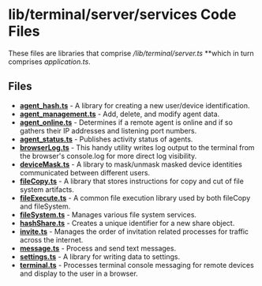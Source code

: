 # lib/terminal/server/services Code Files
These files are libraries that comprise */lib/terminal/server.ts* **which in turn comprises *application.ts*.

## Files
<!-- Do not edit below this line.  Contents dynamically populated. -->

* **[agent_hash.ts](agent_hash.ts)**             - A library for creating a new user/device identification.
* **[agent_management.ts](agent_management.ts)** - Add, delete, and modify agent data.
* **[agent_online.ts](agent_online.ts)**         - Determines if a remote agent is online and if so gathers their IP addresses and listening port numbers.
* **[agent_status.ts](agent_status.ts)**         - Publishes activity status of agents.
* **[browserLog.ts](browserLog.ts)**             - This handy utility writes log output to the terminal from the browser's console.log for more direct log visibility.
* **[deviceMask.ts](deviceMask.ts)**             - A library to mask/unmask masked device identities communicated between different users.
* **[fileCopy.ts](fileCopy.ts)**                 - A library that stores instructions for copy and cut of file system artifacts.
* **[fileExecute.ts](fileExecute.ts)**           - A common file execution library used by both fileCopy and fileSystem.
* **[fileSystem.ts](fileSystem.ts)**             - Manages various file system services.
* **[hashShare.ts](hashShare.ts)**               - Creates a unique identifier for a new share object.
* **[invite.ts](invite.ts)**                     - Manages the order of invitation related processes for traffic across the internet.
* **[message.ts](message.ts)**                   - Process and send text messages.
* **[settings.ts](settings.ts)**                 - A library for writing data to settings.
* **[terminal.ts](terminal.ts)**                 - Processes terminal console messaging for remote devices and display to the user in a browser.